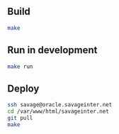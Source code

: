 ## Build

```bash
make
```

## Run in development

```bash
make run
```

## Deploy

```bash
ssh savage@oracle.savageinter.net
cd /var/www/html/savageinter.net
git pull
make
```
